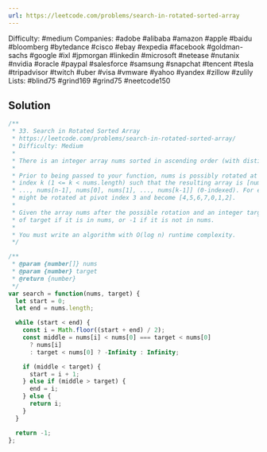 ```yaml
---
url: https://leetcode.com/problems/search-in-rotated-sorted-array
---
```


Difficulty: #medium
Companies: #adobe #alibaba #amazon #apple #baidu #bloomberg #bytedance #cisco #ebay #expedia #facebook #goldman-sachs #google #ixl #jpmorgan #linkedin #microsoft #netease #nutanix #nvidia #oracle #paypal #salesforce #samsung #snapchat #tencent #tesla #tripadvisor #twitch #uber #visa #vmware #yahoo #yandex #zillow #zulily
Lists: #blind75 #grind169 #grind75 #neetcode150

## Solution

```javascript
/**
 * 33. Search in Rotated Sorted Array
 * https://leetcode.com/problems/search-in-rotated-sorted-array/
 * Difficulty: Medium
 *
 * There is an integer array nums sorted in ascending order (with distinct values).
 *
 * Prior to being passed to your function, nums is possibly rotated at an unknown pivot
 * index k (1 <= k < nums.length) such that the resulting array is [nums[k], nums[k+1],
 * ..., nums[n-1], nums[0], nums[1], ..., nums[k-1]] (0-indexed). For example, [0,1,2,4,5,6,7]
 * might be rotated at pivot index 3 and become [4,5,6,7,0,1,2].
 *
 * Given the array nums after the possible rotation and an integer target, return the index
 * of target if it is in nums, or -1 if it is not in nums.
 *
 * You must write an algorithm with O(log n) runtime complexity.
 */

/**
 * @param {number[]} nums
 * @param {number} target
 * @return {number}
 */
var search = function(nums, target) {
  let start = 0;
  let end = nums.length;

  while (start < end) {
    const i = Math.floor((start + end) / 2);
    const middle = nums[i] < nums[0] === target < nums[0]
      ? nums[i]
      : target < nums[0] ? -Infinity : Infinity;

    if (middle < target) {
      start = i + 1;
    } else if (middle > target) {
      end = i;
    } else {
      return i;
    }
  }

  return -1;
};

```
